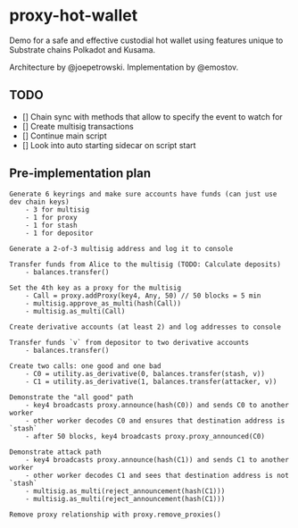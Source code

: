 # proxy-hot-wallet
Demo for a safe and effective custodial hot wallet using features unique to Substrate chains Polkadot and Kusama.

Architecture by @joepetrowski. Implementation by @emostov.

## TODO

- [] Chain sync with methods that allow to specify the event to watch for
- [] Create multisig transactions
- [] Continue main script
- [] Look into auto starting sidecar on script start

## Pre-implementation plan
```
Generate 6 keyrings and make sure accounts have funds (can just use dev chain keys)
	- 3 for multisig
	- 1 for proxy
	- 1 for stash
	- 1 for depositor

Generate a 2-of-3 multisig address and log it to console

Transfer funds from Alice to the multisig (TODO: Calculate deposits)
	- balances.transfer()

Set the 4th key as a proxy for the multisig
	- Call = proxy.addProxy(key4, Any, 50) // 50 blocks = 5 min
	- multisig.approve_as_multi(hash(Call))
	- multisig.as_multi(Call)

Create derivative accounts (at least 2) and log addresses to console

Transfer funds `v` from depositor to two derivative accounts
	- balances.transfer()

Create two calls: one good and one bad
	- C0 = utility.as_derivative(0, balances.transfer(stash, v))
	- C1 = utility.as_derivative(1, balances.transfer(attacker, v))

Demonstrate the "all good" path
	- key4 broadcasts proxy.announce(hash(C0)) and sends C0 to another worker
	- other worker decodes C0 and ensures that destination address is `stash`
	- after 50 blocks, key4 broadcasts proxy.proxy_announced(C0)

Demonstrate attack path
	- key4 broadcasts proxy.announce(hash(C1)) and sends C1 to another worker
	- other worker decodes C1 and sees that destination address is not `stash`
	- multisig.as_multi(reject_announcement(hash(C1)))
	- multisig.as_multi(reject_announcement(hash(C1)))

Remove proxy relationship with proxy.remove_proxies()
```
